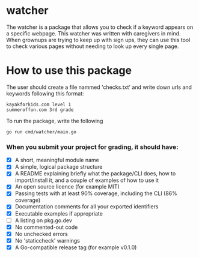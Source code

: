 # watcher

The watcher is a package that allows you to check if a keyword appears on a specific webpage. This watcher was written with caregivers in mind. When grownups are trying to keep up with sign ups, they can use this tool to check various pages without needing to look up every single page. 


# How to use this package 

The user should create a file nammed 'checks.txt' and write down urls and keywords following this format: 

```
kayakforkids.com level 1 
summeroffun.com 3rd grade 

```

To run the package, write the following 

```
go run cmd/watcher/main.go 

```

### When you submit your project for grading, it should have: 
+ [x] A short, meaningful module name
+ [x] A simple, logical package structure
+ [x] A README explaining briefly what the package/CLI does, how to import/install it, and a couple of examples of how to use it
+ [x] An open source licence (for example MIT)
+ [x] Passing tests with at least 90% coverage, including the CLI (86% coverage)
+ [x] Documentation comments for all your exported identifiers
+ [x] Executable examples if appropriate
+ [ ] A listing on pkg.go.dev
+ [x] No commented-out code
+ [x] No unchecked errors
+ [x] No 'staticcheck' warnings
+ [x] A Go-compatible release tag (for example v0.1.0)